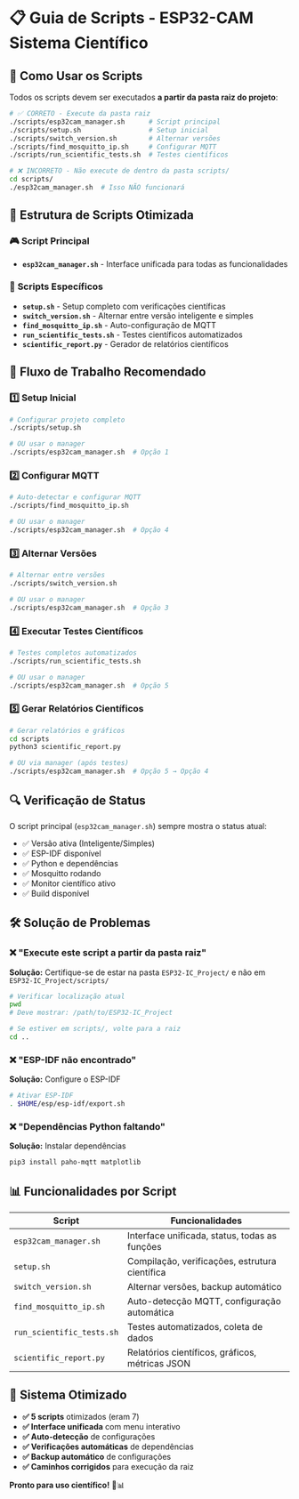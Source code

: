 # 📋 Guia de Scripts - ESP32-CAM Sistema Científico

## 🚀 Como Usar os Scripts

Todos os scripts devem ser executados **a partir da pasta raiz do projeto**:

```bash
# ✅ CORRETO - Execute da pasta raiz
./scripts/esp32cam_manager.sh      # Script principal
./scripts/setup.sh                 # Setup inicial
./scripts/switch_version.sh        # Alternar versões
./scripts/find_mosquitto_ip.sh     # Configurar MQTT
./scripts/run_scientific_tests.sh  # Testes científicos

# ❌ INCORRETO - Não execute de dentro da pasta scripts/
cd scripts/
./esp32cam_manager.sh  # Isso NÃO funcionará
```

## 📂 Estrutura de Scripts Otimizada

### 🎮 **Script Principal**
- **`esp32cam_manager.sh`** - Interface unificada para todas as funcionalidades

### 🔧 **Scripts Específicos**
- **`setup.sh`** - Setup completo com verificações científicas
- **`switch_version.sh`** - Alternar entre versão inteligente e simples
- **`find_mosquitto_ip.sh`** - Auto-configuração de MQTT
- **`run_scientific_tests.sh`** - Testes científicos automatizados
- **`scientific_report.py`** - Gerador de relatórios científicos

## 🎯 Fluxo de Trabalho Recomendado

### 1️⃣ **Setup Inicial**
```bash
# Configurar projeto completo
./scripts/setup.sh

# OU usar o manager
./scripts/esp32cam_manager.sh  # Opção 1
```

### 2️⃣ **Configurar MQTT**
```bash
# Auto-detectar e configurar MQTT
./scripts/find_mosquitto_ip.sh

# OU usar o manager
./scripts/esp32cam_manager.sh  # Opção 4
```

### 3️⃣ **Alternar Versões**
```bash
# Alternar entre versões
./scripts/switch_version.sh

# OU usar o manager
./scripts/esp32cam_manager.sh  # Opção 3
```

### 4️⃣ **Executar Testes Científicos**
```bash
# Testes completos automatizados
./scripts/run_scientific_tests.sh

# OU usar o manager
./scripts/esp32cam_manager.sh  # Opção 5
```

### 5️⃣ **Gerar Relatórios Científicos**
```bash
# Gerar relatórios e gráficos
cd scripts
python3 scientific_report.py

# OU via manager (após testes)
./scripts/esp32cam_manager.sh  # Opção 5 → Opção 4
```

## 🔍 Verificação de Status

O script principal (`esp32cam_manager.sh`) sempre mostra o status atual:
- ✅ Versão ativa (Inteligente/Simples)
- ✅ ESP-IDF disponível
- ✅ Python e dependências
- ✅ Mosquitto rodando
- ✅ Monitor científico ativo
- ✅ Build disponível

## 🛠️ Solução de Problemas

### ❌ "Execute este script a partir da pasta raiz"
**Solução:** Certifique-se de estar na pasta `ESP32-IC_Project/` e não em `ESP32-IC_Project/scripts/`

```bash
# Verificar localização atual
pwd
# Deve mostrar: /path/to/ESP32-IC_Project

# Se estiver em scripts/, volte para a raiz
cd ..
```

### ❌ "ESP-IDF não encontrado"
**Solução:** Configure o ESP-IDF
```bash
# Ativar ESP-IDF
. $HOME/esp/esp-idf/export.sh
```

### ❌ "Dependências Python faltando"
**Solução:** Instalar dependências
```bash
pip3 install paho-mqtt matplotlib
```

## 📊 Funcionalidades por Script

| Script | Funcionalidades |
|--------|----------------|
| `esp32cam_manager.sh` | Interface unificada, status, todas as funções |
| `setup.sh` | Compilação, verificações, estrutura científica |
| `switch_version.sh` | Alternar versões, backup automático |
| `find_mosquitto_ip.sh` | Auto-detecção MQTT, configuração automática |
| `run_scientific_tests.sh` | Testes automatizados, coleta de dados |
| `scientific_report.py` | Relatórios científicos, gráficos, métricas JSON |

## 🎉 Sistema Otimizado

- **✅ 5 scripts** otimizados (eram 7)
- **✅ Interface unificada** com menu interativo
- **✅ Auto-detecção** de configurações
- **✅ Verificações automáticas** de dependências
- **✅ Backup automático** de configurações
- **✅ Caminhos corrigidos** para execução da raiz

**Pronto para uso científico!** 🚀📊 